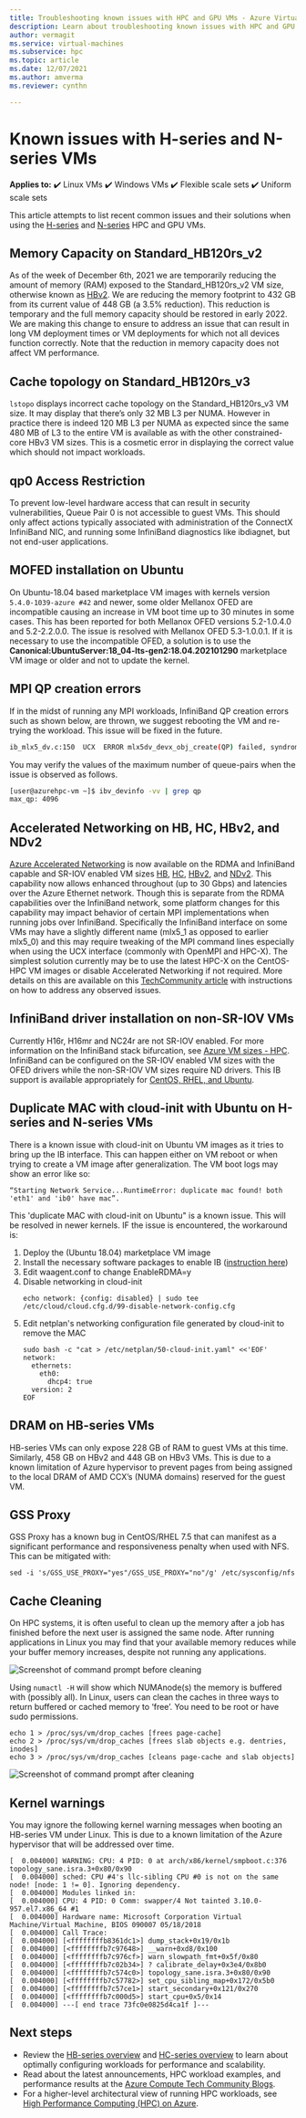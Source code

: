 ```yaml
---
title: Troubleshooting known issues with HPC and GPU VMs - Azure Virtual Machines | Microsoft Docs
description: Learn about troubleshooting known issues with HPC and GPU VM sizes in Azure. 
author: vermagit
ms.service: virtual-machines
ms.subservice: hpc
ms.topic: article
ms.date: 12/07/2021
ms.author: amverma
ms.reviewer: cynthn

---
```


# Known issues with H-series and N-series VMs

**Applies to:** :heavy_check_mark: Linux VMs :heavy_check_mark: Windows VMs :heavy_check_mark: Flexible scale sets :heavy_check_mark: Uniform scale sets

This article attempts to list recent common issues and their solutions when using the [H-series](../../sizes-hpc.md) and [N-series](../../sizes-gpu.md) HPC and GPU VMs.

## Memory Capacity on Standard_HB120rs_v2
As of the week of December 6th, 2021 we are temporarily reducing the amount of memory (RAM) exposed to the Standard_HB120rs_v2 VM size, otherwise known as [HBv2](../../hbv2-series.md). We are reducing the memory footprint to 432 GB from its current value of 448 GB (a 3.5% reduction). This reduction is temporary and the full memory capacity should be restored in early 2022. We are making this change to ensure to address an issue that can result in long VM deployment times or VM deployments for which not all devices function correctly. Note that the reduction in memory capacity does not affect VM performance. 

## Cache topology on Standard_HB120rs_v3
`lstopo` displays incorrect cache topology on the Standard_HB120rs_v3 VM size. It may display that there’s only 32 MB L3 per NUMA. However in practice there is indeed 120 MB L3 per NUMA as expected since the same 480 MB of L3 to the entire VM is available as with the other constrained-core HBv3 VM sizes. This is a cosmetic error in displaying the correct value which should not impact workloads.

## qp0 Access Restriction
To prevent low-level hardware access that can result in security vulnerabilities, Queue Pair 0 is not accessible to guest VMs. This should only affect actions typically associated with administration of the ConnectX InfiniBand NIC, and running some InfiniBand diagnostics like ibdiagnet, but not end-user applications.

## MOFED installation on Ubuntu
On Ubuntu-18.04 based marketplace VM images with kernels version `5.4.0-1039-azure #42` and newer, some older Mellanox OFED are incompatible causing an increase in VM boot time up to 30 minutes in some cases. This has been reported for both Mellanox OFED versions 5.2-1.0.4.0 and 5.2-2.2.0.0. The issue is resolved with Mellanox OFED 5.3-1.0.0.1.
If it is necessary to use the incompatible OFED, a solution is to use the **Canonical:UbuntuServer:18_04-lts-gen2:18.04.202101290** marketplace VM image or older and not to update the kernel.

## MPI QP creation errors
If in the midst of running any MPI workloads, InfiniBand QP creation errors such as shown below, are thrown, we suggest rebooting the VM and re-trying the workload. This issue will be fixed in the future.

```bash
ib_mlx5_dv.c:150  UCX  ERROR mlx5dv_devx_obj_create(QP) failed, syndrome 0: Invalid argument
```

You may verify the values of the maximum number of queue-pairs when the issue is observed as follows.
```bash
[user@azurehpc-vm ~]$ ibv_devinfo -vv | grep qp
max_qp: 4096
```

## Accelerated Networking on HB, HC, HBv2, and NDv2

[Azure Accelerated Networking](https://azure.microsoft.com/blog/maximize-your-vm-s-performance-with-accelerated-networking-now-generally-available-for-both-windows-and-linux/) is now available on the RDMA and InfiniBand capable and SR-IOV enabled VM sizes [HB](../../hb-series.md), [HC](../../hc-series.md), [HBv2](../../hbv2-series.md), and [NDv2](../../ndv2-series.md). This capability now allows enhanced throughout (up to 30 Gbps) and latencies over the Azure Ethernet network. Though this is separate from the RDMA capabilities over the InfiniBand network, some platform changes for this capability may impact behavior of certain MPI implementations when running jobs over InfiniBand. Specifically the InfiniBand interface on some VMs may have a slightly different name (mlx5_1 as opposed to earlier mlx5_0) and this may require tweaking of the MPI command lines especially when using the UCX interface (commonly with OpenMPI and HPC-X). The simplest solution currently may be to use the latest HPC-X on the CentOS-HPC VM images or disable Accelerated Networking if not required.
More details on this are available on this [TechCommunity article](https://techcommunity.microsoft.com/t5/azure-compute/accelerated-networking-on-hb-hc-and-hbv2/ba-p/2067965) with instructions on how to address any observed issues.

## InfiniBand driver installation on non-SR-IOV VMs

Currently H16r, H16mr and NC24r are not SR-IOV enabled. For more information on the InfiniBand stack bifurcation, see [Azure VM sizes - HPC](../../sizes-hpc.md#rdma-capable-instances).
InfiniBand can be configured on the SR-IOV enabled VM sizes with the OFED drivers while the non-SR-IOV VM sizes require ND drivers. This IB support is available appropriately for [CentOS, RHEL, and Ubuntu](configure.md).

## Duplicate MAC with cloud-init with Ubuntu on H-series and N-series VMs

There is a known issue with cloud-init on Ubuntu VM images as it tries to bring up the IB interface. This can happen either on VM reboot or when trying to create a VM image after generalization. The VM boot logs may show an error like so:
```console
“Starting Network Service...RuntimeError: duplicate mac found! both 'eth1' and 'ib0' have mac”.
```

This 'duplicate MAC with cloud-init on Ubuntu" is a known issue. This will be resolved in newer kernels. IF the issue is encountered, the workaround is:
1) Deploy the (Ubuntu 18.04) marketplace VM image
2) Install the necessary software packages to enable IB ([instruction here](https://techcommunity.microsoft.com/t5/azure-compute/configuring-infiniband-for-ubuntu-hpc-and-gpu-vms/ba-p/1221351))
3) Edit waagent.conf to change EnableRDMA=y
4) Disable networking in cloud-init
    ```console
    echo network: {config: disabled} | sudo tee /etc/cloud/cloud.cfg.d/99-disable-network-config.cfg
    ```
5) Edit netplan's networking configuration file generated by cloud-init to remove the MAC
    ```console
    sudo bash -c "cat > /etc/netplan/50-cloud-init.yaml" <<'EOF'
    network:
      ethernets:
        eth0:
          dhcp4: true
      version: 2
    EOF
    ```

## DRAM on HB-series VMs

HB-series VMs can only expose 228 GB of RAM to guest VMs at this time. Similarly, 458 GB on HBv2 and 448 GB on HBv3 VMs. This is due to a known limitation of Azure hypervisor to prevent pages from being assigned to the local DRAM of AMD CCX’s (NUMA domains) reserved for the guest VM.

## GSS Proxy

GSS Proxy has a known bug in CentOS/RHEL 7.5 that can manifest as a significant performance and responsiveness penalty when used with NFS. This can be mitigated with:

```console
sed -i 's/GSS_USE_PROXY="yes"/GSS_USE_PROXY="no"/g' /etc/sysconfig/nfs
```

## Cache Cleaning

On HPC systems, it is often useful to clean up the memory after a job has finished before the next user is assigned the same node. After running applications in Linux you may find that your available memory reduces while your buffer memory increases, despite not running any applications.

![Screenshot of command prompt before cleaning](./media/known-issues/cache-cleaning-1.png)

Using `numactl -H` will show which NUMAnode(s) the memory is buffered with (possibly all). In Linux, users can clean the caches in three ways to return buffered or cached memory to ‘free’. You need to be root or have sudo permissions.

```console
echo 1 > /proc/sys/vm/drop_caches [frees page-cache]
echo 2 > /proc/sys/vm/drop_caches [frees slab objects e.g. dentries, inodes]
echo 3 > /proc/sys/vm/drop_caches [cleans page-cache and slab objects]
```

![Screenshot of command prompt after cleaning](./media/known-issues/cache-cleaning-2.png)

## Kernel warnings

You may ignore the following kernel warning messages when booting an HB-series VM under Linux. This is due to a known limitation of the Azure hypervisor that will be addressed over time.

```console
[  0.004000] WARNING: CPU: 4 PID: 0 at arch/x86/kernel/smpboot.c:376 topology_sane.isra.3+0x80/0x90
[  0.004000] sched: CPU #4's llc-sibling CPU #0 is not on the same node! [node: 1 != 0]. Ignoring dependency.
[  0.004000] Modules linked in:
[  0.004000] CPU: 4 PID: 0 Comm: swapper/4 Not tainted 3.10.0-957.el7.x86_64 #1
[  0.004000] Hardware name: Microsoft Corporation Virtual Machine/Virtual Machine, BIOS 090007 05/18/2018
[  0.004000] Call Trace:
[  0.004000] [<ffffffffb8361dc1>] dump_stack+0x19/0x1b
[  0.004000] [<ffffffffb7c97648>] __warn+0xd8/0x100
[  0.004000] [<ffffffffb7c976cf>] warn_slowpath_fmt+0x5f/0x80
[  0.004000] [<ffffffffb7c02b34>] ? calibrate_delay+0x3e4/0x8b0
[  0.004000] [<ffffffffb7c574c0>] topology_sane.isra.3+0x80/0x90
[  0.004000] [<ffffffffb7c57782>] set_cpu_sibling_map+0x172/0x5b0
[  0.004000] [<ffffffffb7c57ce1>] start_secondary+0x121/0x270
[  0.004000] [<ffffffffb7c000d5>] start_cpu+0x5/0x14
[  0.004000] ---[ end trace 73fc0e0825d4ca1f ]---
```


## Next steps

- Review the [HB-series overview](hb-series-overview.md) and [HC-series overview](hc-series-overview.md) to learn about optimally configuring workloads for performance and scalability.
- Read about the latest announcements, HPC workload examples, and performance results at the [Azure Compute Tech Community Blogs](https://techcommunity.microsoft.com/t5/azure-compute/bg-p/AzureCompute).
- For a higher-level architectural view of running HPC workloads, see [High Performance Computing (HPC) on Azure](/azure/architecture/topics/high-performance-computing/).

